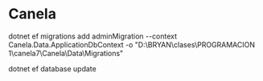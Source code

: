 # Canela

dotnet ef migrations add adminMigration --context Canela.Data.ApplicationDbContext -o "D:\BRYAN\clases\PROGRAMACION 1\canela7\Canela\Data\Migrations"

dotnet ef database update
